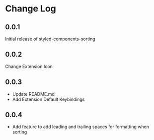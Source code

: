 # Change Log

## 0.0.1

Initial release of styled-components-sorting

## 0.0.2

Change Extension Icon

## 0.0.3

- Update README.md
- Add Extension Default Keybindings

## 0.0.4

- Add feature to add leading and trailing spaces for formatting when sorting
